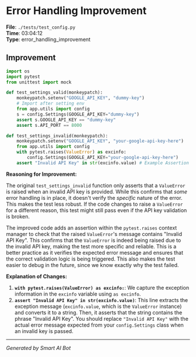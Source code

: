 # Error Handling Improvement

**File**: `./tests/test_config.py`  
**Time**: 03:04:12  
**Type**: error_handling_improvement

## Improvement

```python
import os
import pytest
from unittest import mock

def test_settings_valid(monkeypatch):
    monkeypatch.setenv("GOOGLE_API_KEY", "dummy-key")
    # Import after setting env
    from app.utils import config
    s = config.Settings(GOOGLE_API_KEY="dummy-key")
    assert s.GOOGLE_API_KEY == "dummy-key"
    assert s.API_PORT == 8000

def test_settings_invalid(monkeypatch):
    monkeypatch.setenv("GOOGLE_API_KEY", "your-google-api-key-here")
    from app.utils import config
    with pytest.raises(ValueError) as excinfo:
        config.Settings(GOOGLE_API_KEY="your-google-api-key-here")
    assert "Invalid API Key" in str(excinfo.value) # Example Assertion
```

**Reasoning for Improvement:**

The original `test_settings_invalid` function only asserts that a `ValueError` is raised when an invalid API key is provided.  While this confirms that *some* error handling is in place, it doesn't verify the *specific* nature of the error.  This makes the test less robust.  If the code changes to raise a `ValueError` for a different reason, this test might still pass even if the API key validation is broken.

The improved code adds an assertion within the `pytest.raises` context manager to check that the raised `ValueError`'s message contains "Invalid API Key".  This confirms that the `ValueError` is indeed being raised due to the invalid API key, making the test more specific and reliable.  This is a better practice as it verifies the expected error message and ensures that the correct validation logic is being triggered. This also makes the test easier to debug in the future, since we know exactly why the test failed.

**Explanation of Changes:**

1. **`with pytest.raises(ValueError) as excinfo:`**:  We capture the exception information in the `excinfo` variable using `as excinfo`.
2. **`assert "Invalid API Key" in str(excinfo.value)`**: This line extracts the exception message (`excinfo.value`, which is the `ValueError` instance) and converts it to a string. Then, it asserts that the string contains the phrase "Invalid API Key".  You should replace `"Invalid API Key"` with the actual error message expected from your `config.Settings` class when an invalid key is passed.

---
*Generated by Smart AI Bot*

